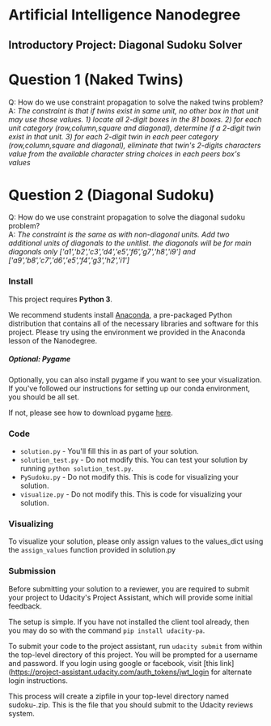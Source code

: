 # Artificial Intelligence Nanodegree
## Introductory Project: Diagonal Sudoku Solver

# Question 1 (Naked Twins)
Q: How do we use constraint propagation to solve the naked twins problem?  
A: *The constraint is that if twins exist in same unit, no other box in that unit may use those values.
    1) locate all 2-digit boxes in the 81 boxes.
    2) for each unit category (row,column,square and diagonal), determine if a 2-digit twin exist in that unit.
    3) for each 2-digit twin in each peer category (row,column,square and diagonal), eliminate
       that twin's 2-digits characters value from the available character string choices in each peers box's values*

# Question 2 (Diagonal Sudoku)
Q: How do we use constraint propagation to solve the diagonal sudoku problem?  
A: *The constraint is the same as with non-diagonal units. Add two additional units of diagonals to the unitlist.
    the diagonals will be for main diagonals only ['a1','b2','c3','d4','e5','f6','g7','h8','i9'] and
    ['a9','b8','c7','d6','e5','f4','g3','h2','i1']*

### Install

This project requires **Python 3**.

We recommend students install [Anaconda](https://www.continuum.io/downloads), a pre-packaged Python distribution that contains all of the necessary libraries and software for this project. 
Please try using the environment we provided in the Anaconda lesson of the Nanodegree.

##### Optional: Pygame

Optionally, you can also install pygame if you want to see your visualization. If you've followed our instructions for setting up our conda environment, you should be all set.

If not, please see how to download pygame [here](http://www.pygame.org/download.shtml).

### Code

* `solution.py` - You'll fill this in as part of your solution.
* `solution_test.py` - Do not modify this. You can test your solution by running `python solution_test.py`.
* `PySudoku.py` - Do not modify this. This is code for visualizing your solution.
* `visualize.py` - Do not modify this. This is code for visualizing your solution.

### Visualizing

To visualize your solution, please only assign values to the values_dict using the ```assign_values``` function provided in solution.py

### Submission
Before submitting your solution to a reviewer, you are required to submit your project to Udacity's Project Assistant, which will provide some initial feedback.  

The setup is simple.  If you have not installed the client tool already, then you may do so with the command `pip install udacity-pa`.  

To submit your code to the project assistant, run `udacity submit` from within the top-level directory of this project.  You will be prompted for a username and password.  If you login using google or facebook, visit [this link](https://project-assistant.udacity.com/auth_tokens/jwt_login for alternate login instructions.

This process will create a zipfile in your top-level directory named sudoku-<id>.zip.  This is the file that you should submit to the Udacity reviews system.

